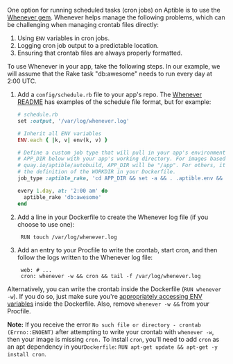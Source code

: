 One option for running scheduled tasks (cron jobs) on Aptible is to use the [Whenever gem](https://github.com/javan/whenever). Whenever helps manage the following problems, which can be challenging when managing crontab files directly:

1. Using `ENV` variables in cron jobs.
2. Logging cron job output to a predictable location.
3. Ensuring that crontab files are always properly formatted.

To use Whenever in your app, take the following steps. In our example, we will assume that the Rake task "db:awesome" needs to run every day at 2:00 UTC.

1. Add a `config/schedule.rb` file to your app's repo. The [Whenever README](https://github.com/javan/whenever#example-schedulerb-file) has examples of the schedule file format, but for example:

    ```ruby
    # schedule.rb
    set :output, '/var/log/whenever.log'

    # Inherit all ENV variables
    ENV.each { |k, v| env(k, v) }

    # Define a custom job type that will pull in your app's environment - replace
    # APP_DIR below with your app's working directory. For images based on
    # quay.io/aptible/autobuild, APP_DIR will be "/app". For others, it should match
    # the definition of the WORKDIR in your Dockerfile.
    job_type :aptible_rake, 'cd APP_DIR && set -a && . .aptible.env && bundle exec rake :task --silent :output'

    every 1.day, at: '2:00 am' do
      aptible_rake 'db:awesome'
    end
    ```

2. Add a line in your Dockerfile to create the Whenever log file (if you choose to use one):

        RUN touch /var/log/whenever.log

3. Add an entry to your Procfile to write the crontab, start cron, and then follow the logs written to the Whenever log file:

        web: # ...
        cron: whenever -w && cron && tail -f /var/log/whenever.log

Alternatively, you can write the crontab inside the Dockerfile (`RUN whenever -w`). If you do so, just make sure you're [appropriately accessing ENV variables](/topics/paas/how-to-access-environment-variables-inside-dockerfile) inside the Dockerfile. Also, remove `whenever -w &&` from your Procfile.

**Note:** If you receive the error `No such file or directory - crontab (Errno::ENOENT)` after attempting to write your crontab with `whenever -w`, then your image is missing `cron.` To install `cron`, you'll need to add `cron` as an apt dependency in your`Dockerfile`: `RUN apt-get update && apt-get -y install cron`.